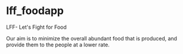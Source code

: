 # lff_foodapp

LFF- Let's Fight for Food

Our aim is to minimize the overall abundant food that is produced, and provide them to the people at a lower rate.
